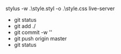  stylus -w .\style.styl -o .\style.css 
 live-server


 - git status
 - git add ./
 - git commit -w ''
 - git push origin master
 - git status